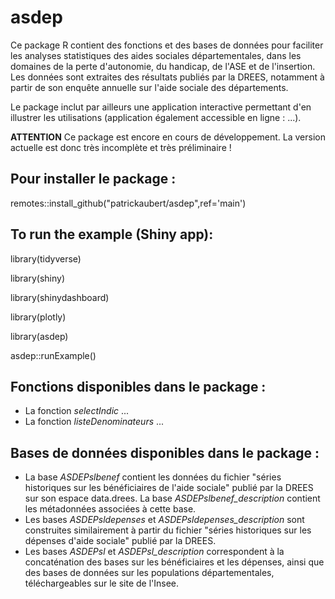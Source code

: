 # asdep

Ce package R contient des fonctions et des bases de données pour faciliter les analyses statistiques des aides sociales départementales, dans les domaines de la perte d'autonomie, du handicap, de l'ASE et de l'insertion. Les données sont extraites des résultats publiés par la DREES, notamment à partir de son enquête annuelle sur l'aide sociale des départements.

Le package inclut par ailleurs une application interactive permettant d'en illustrer les utilisations (application également accessible en ligne : ...).

**ATTENTION** Ce package est encore en cours de développement. La version actuelle est donc très incomplète et très préliminaire !

## Pour installer le package :

remotes::install_github("patrickaubert/asdep",ref='main')

## To run the example (Shiny app):

library(tidyverse)

library(shiny)

library(shinydashboard)

library(plotly)

library(asdep)

asdep::runExample()

## Fonctions disponibles dans le package :

* La fonction *selectIndic* ...
* La fonction *listeDenominateurs* ...

## Bases de données disponibles dans le package :

* La base *ASDEPslbenef* contient les données du fichier "séries historiques sur les bénéficiaires de l'aide sociale" publié par la DREES sur son espace data.drees. La base *ASDEPslbenef_description* contient les métadonnées associées à cette base.
* Les bases *ASDEPsldepenses* et *ASDEPsldepenses_description* sont construites similairement à partir du fichier "séries historiques sur les dépenses d'aide sociale" publié par la DREES.
* Les bases *ASDEPsl* et *ASDEPsl_description* correspondent à la concaténation des bases sur les bénéficiaires et les dépenses, ainsi que des bases de données sur les populations départementales, téléchargeables sur le site de l'Insee.



